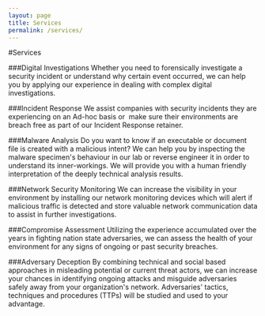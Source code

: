 ```yaml
---
layout: page
title: Services
permalink: /services/
---
```



#Services

###Digital Investigations
Whether you need to forensically investigate a security incident or understand why certain event occurred, we can help you by applying our experience in dealing with complex digital investigations.

###Incident Response
We assist companies with security incidents they are experiencing on an Ad-hoc basis or  make sure their environments are breach free as part of our Incident Response retainer.

###Malware Analysis
Do you want to know if an executable or document file is created with a malicious intent? We can help you by inspecting the malware specimen's behaviour in our lab or reverse engineer it in order to understand its inner-workings. We will provide you with a human friendly interpretation of the deeply technical analysis results.

###Network Security Monitoring
We can increase the visibility in your environment by installing our network monitoring devices which will alert if malicious traffic is detected and store valuable network communication data to assist in further investigations. <in development>

###Compromise Assessment
Utilizing the experience accumulated over the years in fighting nation state adversaries, we can assess the health of your environment for any signs of ongoing or past security breaches. <in development>

###Adversary Deception
By combining technical and social based approaches in misleading potential or current threat actors, we can increase your chances in identifying ongoing attacks and misguide adversaries safely away from your organization's network. Adversaries' tactics, techniques and procedures (TTPs) will be studied and used to your advantage. <in development>

